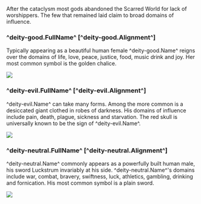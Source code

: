 After the cataclysm most gods abandoned the Scarred World for lack of worshippers. The few that remained laid claim to broad domains of influence.

### ^deity-good.FullName^ [^deity-good.Alignment^]

Typically appearing as a beautiful human female ^deity-good.Name^ reigns over the domains of life, love, peace, justice, food, music drink and joy. Her most common symbol is the golden chalice.

![](../images/chalice.png)

### ^deity-evil.FullName^ [^deity-evil.Alignment^]

^deity-evil.Name^ can take many forms. Among the more common is a desiccated giant clothed in robes of darkness. His domains of influence include pain, death, plague, sickness and starvation. The red skull is universally known to be the sign of ^deity-evil.Name^.

![](../images/red-skull.png)

### ^deity-neutral.FullName^ [^deity-neutral.Alignment^]
^deity-neutral.Name^ commonly appears as a powerfully built human male, his sword Luckstrum invariably at his side. ^deity-neutral.Name^'s domains include war, combat, bravery, swiftness, luck, athletics, gambling, drinking and fornication. His most common symbol is a plain sword.

![](../images/sword.png)